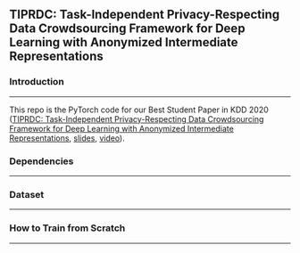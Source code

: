 ## TIPRDC: Task-Independent Privacy-Respecting Data Crowdsourcing Framework for Deep Learning with Anonymized Intermediate Representations
### Introduction
---
This repo is the PyTorch code for our Best Student Paper in KDD 2020 ([TIPRDC: Task-Independent Privacy-Respecting Data Crowdsourcing Framework for Deep Learning with Anonymized Intermediate Representations](https://dl.acm.org/doi/abs/10.1145/3394486.3403125), [slides](https://sites.duke.edu/angli/files/2020/12/KDD20_AngLi.pdf), [video](https://youtu.be/60FPYqXmYgU)).

### Dependencies
---

### Dataset
---


### How to Train from Scratch
---
